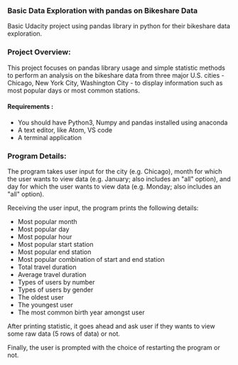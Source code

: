 
### Basic Data  Exploration with pandas on Bikeshare Data
Basic Udacity project using pandas library in python for their bikeshare data exploration.

### Project Overview:
This project focuses on pandas library usage and simple statistic methods to perform an analysis on the bikeshare data from three major U.S. cities - Chicago, New York City, Washington City - to display information such as most popular days or most common stations.

#### Requirements :
* You should have Python3, Numpy and pandas installed using anaconda
* A text editor, like Atom, VS code
* A terminal application

### Program Details:
The program takes user input for the city (e.g. Chicago), month for which the user wants to view data (e.g. January; also includes an "all" option), and day for which the user wants to view data (e.g. Monday; also includes an "all" option).

Receiving the user input, the program prints the following details:

* Most popular month
* Most popular day
* Most popular hour
* Most popular start station
* Most popular end station
* Most popular combination of start and end station
* Total travel duration
* Average travel duration
* Types of users by number
* Types of users by gender
* The oldest user
* The youngest user
* The most common birth year amongst user

After printing statistic, it goes ahead and ask user if they wants to view some raw data (5 rows of data) or not.

Finally, the user is prompted with the choice of restarting the program or not.

